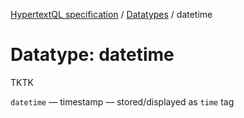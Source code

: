 [HypertextQL specification](../README.md) / [Datatypes](README.md) / datetime

# Datatype: datetime

TKTK

`datetime` — timestamp — stored/displayed as `time` tag
